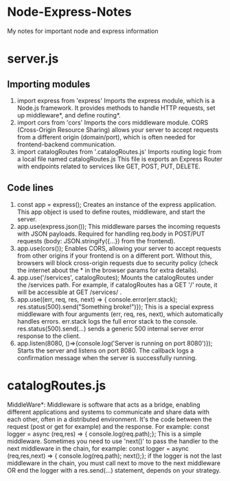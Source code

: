 # Node-Express-Notes
My notes for important node and express information
# server.js
## Importing modules
1. import express from 'express'
   Imports the express module, which is a Node.js framework.
   It provides methods to handle HTTP requests, set up middleware*, and define routing*.
2. import cors from 'cors'
   Imports the cors middleware module.
   CORS (Cross-Origin Resource Sharing) allows your server to accept requests from a different origin (domain/port), which is often needed for frontend-backend  communication.
3. import catalogRoutes from '.catalogRoutes.js'
   Imports routing logic from a local file named catalogRoutes.js
   This file is exports an Express Router with endpoints related to services like GET, POST, PUT, DELETE.

## Code lines
1. const app = express();
   Creates an instance of the express application.
   This app object is used to define routes, middleware, and start the server.
2. app.use(express.json());
   This middleware parses the incoming requests with JSON payloads.
   Required for handling req.body in POST/PUT requests (body: JSON.stringify({...}) from the frontend).
3. app.use(cors());
   Enables CORS, allowing your server to accept requests from other origins if your frontend is on a different port.
   Without this, browsers will block cross-origin requests due to security policy (check the internet about the * in the browser params for extra details).
4. app.use('/services', catalogRoutes);
   Mounts the catalogRoutes under the /services path.
   For example, if catalogRoutes has a GET '/' route, it will be accessible at GET /services/ .
5. app.use((err, req, res, next) => { console.error(err.stack); res.status(500).send("Something broke!")});
   This is a special express middleware with four arguments (err, req, res, next), which automatically handles errors.
   err.stack logs the full error stack to the console.
   res.status(500).send(...) sends a generic 500 internal server error response to the client.
6. app.listen(8080, ()=>{console.log('Server is running on port 8080')});
   Starts the server and listens on port 8080.
   The callback logs a confirmation message when the server is successfully running.
         
# catalogRoutes.js

MiddleWare*: Middleware is software that acts as a bridge, enabling different applications and systems to communicate and share data with each other, often in a distributed environment. It's the code between the request (post or get for example) and the response. For example:
   const logger = async (req,res) => { console.log(req.path);};
   This is a simple middleware.
   Sometimes you need to use 'next()' to pass the handler to the next middleware in the chain, for example:
   const logger = async (req,res,next) => { console.log(req.path); next();};
   if the logger is not the last middleware in the chain, you must call next to move to the next middleware OR end the logger with a res.send(...) statement, depends on your strategy.
